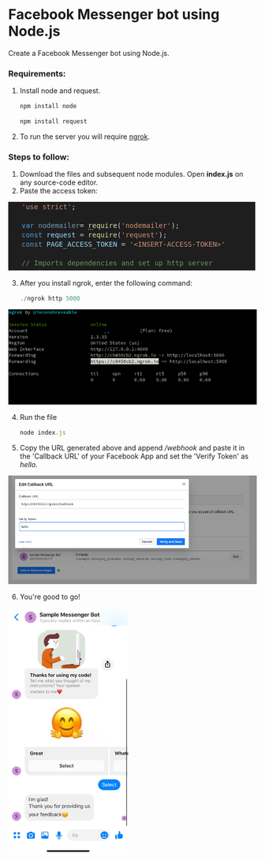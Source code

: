 # Facebook Messenger bot using Node.js
Create a Facebook Messenger bot using Node.js. 
### Requirements:
   1. Install node and request.

         ```javascript
         npm install node
         ```
         ```javascript
         npm install request
         ```
   2. To run the server you will require [ngrok](https://ngrok.com/download).


### Steps to follow:
  1. Download the files and subsequent node modules. Open **index.js** on any source-code editor.
  2. Paste the access token:
  
  ![alt text](https://github.com/rushika99/Facebook-Messenger-Bot/blob/master/github.png)
  
  3. After you install ngrok, enter the following command:

      ```javascript
      ./ngrok http 5000
      ```
      
  ![alt text](https://github.com/rushika99/Facebook-Messenger-Bot/blob/master/fbdev.png)
  
  4. Run the file
      ```javascript
      node index.js
      ```
  5. Copy the URL generated above and append _/webhook_ and paste it in the 'Callback URL' of your Facebook App and set the            'Verify Token' as _hello_.
  
  ![alt text](https://github.com/rushika99/Facebook-Messenger-Bot/blob/master/callback.png)
  
  6. You're good to go!

  ![alt text](https://github.com/rushika99/Facebook-Messenger-Bot/blob/master/output.png)
      
